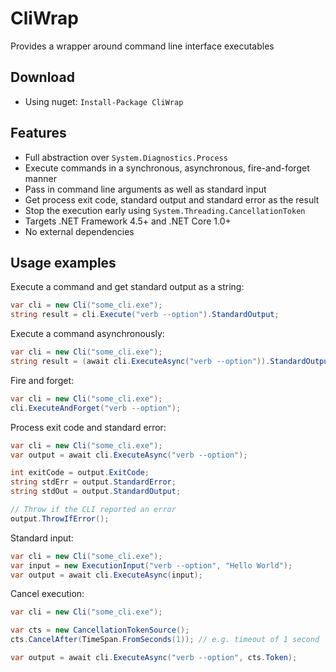# CliWrap

Provides a wrapper around command line interface executables

## Download

- Using nuget: `Install-Package CliWrap`

## Features

- Full abstraction over `System.Diagnostics.Process`
- Execute commands in a synchronous, asynchronous, fire-and-forget manner
- Pass in command line arguments as well as standard input
- Get process exit code, standard output and standard error as the result
- Stop the execution early using `System.Threading.CancellationToken`
- Targets .NET Framework 4.5+ and .NET Core 1.0+
- No external dependencies

## Usage examples

Execute a command and get standard output as a string:

````c#
var cli = new Cli("some_cli.exe");
string result = cli.Execute("verb --option").StandardOutput;
````

Execute a command asynchronously:
````c#
var cli = new Cli("some_cli.exe");
string result = (await cli.ExecuteAsync("verb --option")).StandardOutput;
````

Fire and forget:
````c#
var cli = new Cli("some_cli.exe");
cli.ExecuteAndForget("verb --option");
````

Process exit code and standard error:
````c#
var cli = new Cli("some_cli.exe");
var output = await cli.ExecuteAsync("verb --option");

int exitCode = output.ExitCode;
string stdErr = output.StandardError;
string stdOut = output.StandardOutput;

// Throw if the CLI reported an error
output.ThrowIfError();
````

Standard input:
````c#
var cli = new Cli("some_cli.exe");
var input = new ExecutionInput("verb --option", "Hello World");
var output = await cli.ExecuteAsync(input);
````

Cancel execution:
````c#
var cli = new Cli("some_cli.exe");

var cts = new CancellationTokenSource();
cts.CancelAfter(TimeSpan.FromSeconds(1)); // e.g. timeout of 1 second

var output = await cli.ExecuteAsync("verb --option", cts.Token);
````
